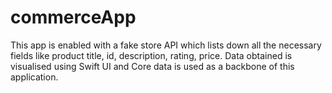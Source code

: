 # commerceApp
This app is enabled with a fake store API which lists down all the necessary fields like product title, id, description, rating, price. Data obtained is visualised using Swift UI and Core data is used as a backbone of this application.
